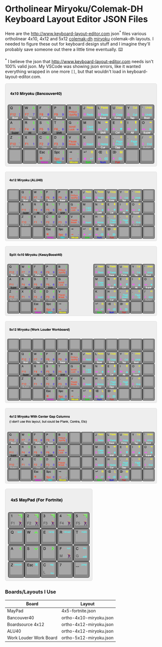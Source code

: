 # Ortholinear Miryoku/Colemak-DH Keyboard Layout Editor JSON Files

Here are the http://www.keyboard-layout-editor.com json<sup>*</sup> files various ortholinear 4x10, 4x12 and 5x12 [colemak-dh](https://colemakmods.github.io/mod-dh/) [miryoku](https://github.com/manna-harbour/miryoku) colemak-dh layouts. I needed to figure these out for keyboard design stuff and I imagine they'll probably save someone out there a little time eventually. ⌨️

<sup>*</sup> I believe the json that http://www.keyboard-layout-editor.com needs isn't 100% valid json. My VSCode was showing json errors, like it wanted everything wrapped in one more `[]`, but that wouldn't load in keyboard-layout-editor.com.

![4x10 Miryoku - Bancouver40](https://github.com/mark-mcdermott/keyboard-layout-editor-ortho-4x10-colemakdh-and-miryoku/blob/main/png/4x10-miryoku-bancouver40.png)

![4x12 Miryoku - ALU40](https://github.com/mark-mcdermott/keyboard-layout-editor-ortho-4x10-colemakdh-and-miryoku/blob/main/png/4x12-miryoku-alu40.png)

![Split 4x10 Miryoku - KeezyBoost40](https://github.com/mark-mcdermott/keyboard-layout-editor-ortho-4x10-colemakdh-and-miryoku/blob/main/png/split-4x10-miryoku.png)

![5x12 Miryoku - Work Louder Workboard](https://github.com/mark-mcdermott/keyboard-layout-editor-ortho-4x10-colemakdh-and-miryoku/blob/main/png/5x12-miryoku-work-louder-workboard.png)

![4x12 Miryoku With Center Gap Columns - I don't use this layout, but could be Plank, Contra, etc](https://github.com/mark-mcdermott/keyboard-layout-editor-ortho-4x10-colemakdh-and-miryoku/blob/main/png/4x12-miryoku-with-center-gap-columns.png)

![4x5 Fortnite MayPad](https://github.com/mark-mcdermott/keyboard-layout-editor-ortho-4x10-colemakdh-and-miryoku/blob/main/png/4x5-fortnite-maypad.png)

### Boards/Layouts I Use

| Board  | Layout |
| ------------- | ------------- |
| MayPad  | 4x5-fortnite.json  |
| Bancouver40  | ortho-4x10-miryoku.json  |
| Boardsource 4x12  | ortho-4x12-miryoku.json  |
| ALU40  | ortho-4x12-miryoku.json  |
| Work Louder Work Board  | ortho-5x12-miryoku.json  |
